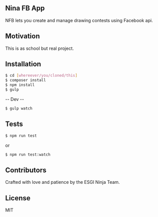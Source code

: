 ## Nina FB App

NFB lets you create and manage drawing contests using Facebook api.

<!-- ## Code Example

Show what the library does as concisely as possible, developers should be able to figure out **how** your project solves their problem by looking at the code example. Make sure the API you are showing off is obvious, and that your code is short and concise. -->

## Motivation

This is as school but real project.

## Installation

```sh
$ cd [whereever/you/cloned/this]
$ composer install
$ npm install
$ gulp
```

-- Dev --
```sh
$ gulp watch
```

## Tests

```sh
$ npm run test
```
or
```sh
$ npm run test:watch
```

## Contributors

Crafted with love and patience by the ESGI Ninja Team.

## License

MIT
